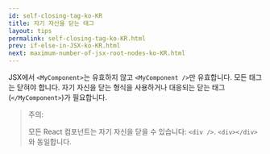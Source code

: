 ```yaml
---
id: self-closing-tag-ko-KR
title: 자기 자신을 닫는 태그
layout: tips
permalink: self-closing-tag-ko-KR.html
prev: if-else-in-JSX-ko-KR.html
next: maximum-number-of-jsx-root-nodes-ko-KR.html
---
```


JSX에서 `<MyComponent>`는 유효하지 않고 `<MyComponent />`만 유효합니다. 모든 태그는 닫혀야 합니다. 자기 자신을 닫는 형식을 사용하거나 대응되는 닫는 태그(`</MyComponent>`)가 필요합니다.

> 주의:
>
> 모든 React 컴포넌트는 자기 자신을 닫을 수 있습니다: `<div />`. `<div></div>`와 동일합니다.
